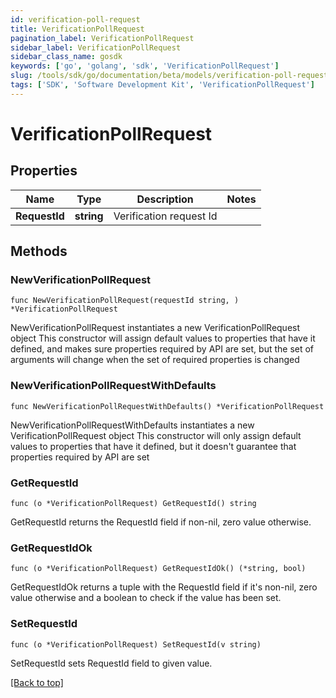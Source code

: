 ```yaml
---
id: verification-poll-request
title: VerificationPollRequest
pagination_label: VerificationPollRequest
sidebar_label: VerificationPollRequest
sidebar_class_name: gosdk
keywords: ['go', 'golang', 'sdk', 'VerificationPollRequest'] 
slug: /tools/sdk/go/documentation/beta/models/verification-poll-request
tags: ['SDK', 'Software Development Kit', 'VerificationPollRequest']
---
```


# VerificationPollRequest

## Properties

Name | Type | Description | Notes
------------ | ------------- | ------------- | -------------
**RequestId** | **string** | Verification request Id | 

## Methods

### NewVerificationPollRequest

`func NewVerificationPollRequest(requestId string, ) *VerificationPollRequest`

NewVerificationPollRequest instantiates a new VerificationPollRequest object
This constructor will assign default values to properties that have it defined,
and makes sure properties required by API are set, but the set of arguments
will change when the set of required properties is changed

### NewVerificationPollRequestWithDefaults

`func NewVerificationPollRequestWithDefaults() *VerificationPollRequest`

NewVerificationPollRequestWithDefaults instantiates a new VerificationPollRequest object
This constructor will only assign default values to properties that have it defined,
but it doesn't guarantee that properties required by API are set

### GetRequestId

`func (o *VerificationPollRequest) GetRequestId() string`

GetRequestId returns the RequestId field if non-nil, zero value otherwise.

### GetRequestIdOk

`func (o *VerificationPollRequest) GetRequestIdOk() (*string, bool)`

GetRequestIdOk returns a tuple with the RequestId field if it's non-nil, zero value otherwise
and a boolean to check if the value has been set.

### SetRequestId

`func (o *VerificationPollRequest) SetRequestId(v string)`

SetRequestId sets RequestId field to given value.



[[Back to top]](#) 


